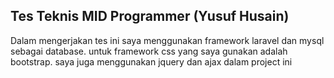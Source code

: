 ## Tes Teknis MID Programmer (Yusuf Husain)
Dalam mengerjakan tes ini saya menggunakan framework laravel dan mysql sebagai database. untuk framework css yang saya gunakan adalah bootstrap. saya juga menggunakan jquery dan ajax dalam project ini
